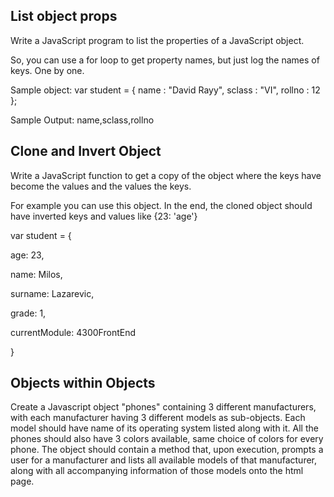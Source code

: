 ## List object props

Write a JavaScript program to list the properties of a JavaScript object.

So, you can use a for loop to get property names, but just log the names of keys. One by one.

Sample object: 
var student = { 
name : "David Rayy", 
sclass : "VI", 
rollno : 12 };

Sample Output: name,sclass,rollno


## Clone and Invert Object

Write a JavaScript function to get a copy of the object where the keys have become the values and the values the keys.

For example you can use this object. In the end, the cloned object should have inverted keys and values like {23: 'age'}

var student = {

age: 23,

name: Milos,

surname: Lazarevic,

grade: 1,

currentModule: 4300FrontEnd

}

## Objects within Objects

Create a Javascript object "phones" containing 3 different manufacturers, with each manufacturer having 3 different models as sub-objects. Each model should have name of its operating system listed along with it. All the phones should also have 3 colors available, same choice of colors for every phone. The object should contain a method that, upon execution, prompts a user for a manufacturer and lists all available models of that manufacturer, along with all accompanying information of those models onto the html page.